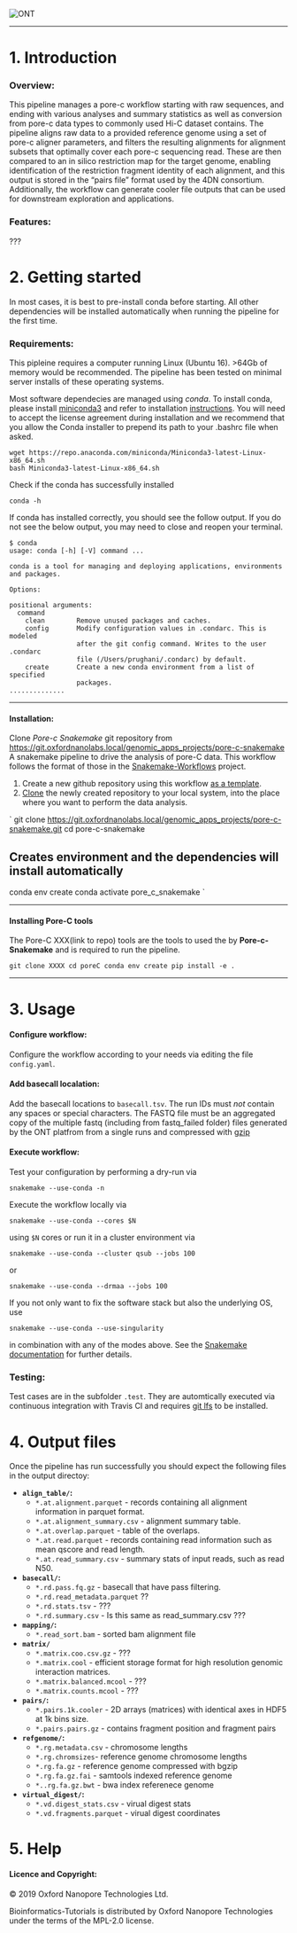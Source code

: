 ![ONT](./Images/ONT_logo.png "Oxford Nanopore Technologies")

**************************

# 1. Introduction 

### Overview:
This pipeline manages a pore-c workflow starting with raw sequences, and ending    with various analyses and summary statistics as well as conversion from pore-c data types to commonly used Hi-C dataset contains. The pipeline aligns raw data to a provided reference genome    using a set of pore-c aligner parameters, and filters the resulting alignments for alignment subsets that optimally cover each pore-c sequencing read. These are then compared to an in silico restriction map for the target genome, enabling identification of the restriction fragment identity of each alignment, and this output is stored in the “pairs    file” format used by the 4DN consortium. Additionally, the workflow can generate cooler file outputs that can be used for downstream exploration and applications.
### Features:
???


# 2. Getting started

In most cases, it is best to pre-install conda before starting. All other dependencies will be installed automatically when running the pipeline for the first time. 

### Requirements:

This pipleine requires a computer running Linux (Ubuntu 16). >64Gb of memory would be recommended. The pipeline has been tested on minimal server installs of these operating systems.

Most software dependecies are managed using *conda*. To install conda, please install [miniconda3](https://conda.io/miniconda.html) and refer to installation [instructions](https://conda.io/projects/conda/en/latest/user-guide/install/index.html).
You will need to accept the license agreement during installation and we recommend that you allow the Conda installer to prepend its path to your .bashrc file when asked.

```
wget https://repo.anaconda.com/miniconda/Miniconda3-latest-Linux-x86_64.sh
bash Miniconda3-latest-Linux-x86_64.sh
```

Check if the conda has successfully installed

```
conda -h
```

If conda has installed correctly, you should see the follow output.
If you do not see the below output, you may need to close and reopen your terminal.

```
$ conda
usage: conda [-h] [-V] command ...

conda is a tool for managing and deploying applications, environments and packages.

Options:

positional arguments:
  command
    clean        Remove unused packages and caches.
    config       Modify configuration values in .condarc. This is modeled
                 after the git config command. Writes to the user .condarc
                 file (/Users/prughani/.condarc) by default.
    create       Create a new conda environment from a list of specified
                 packages.
..............
```

---

#### Installation:

Clone *Pore-c Snakemake* git repository from https://git.oxfordnanolabs.local/genomic_apps_projects/pore-c-snakemake
A snakemake pipeline to drive the analysis of pore-C data. This workflow follows the format of those in the [Snakemake-Workflows](https://github.com/snakemake-workflows) project.

1. Create a new github repository using this workflow [as a template](https://help.github.com/en/articles/creating-a-repository-from-a-template).
2. [Clone](https://help.github.com/en/articles/cloning-a-repository) the newly created repository to your local system, into the place where you want to perform the data analysis.


`
git clone https://git.oxfordnanolabs.local/genomic_apps_projects/pore-c-snakemake.git
cd pore-c-snakemake
## Creates environment and the dependencies will install automatically 
conda env create
conda activate pore_c_snakemake
`

--- 

#### Installing Pore-C tools

The Pore-C XXX(link to repo) tools are the tools to used the by **Pore-c-Snakemake** and is required to run the pipeline. 

`git clone XXXX
cd poreC
conda env create
pip install -e .
`
***********


# 3. Usage

#### Configure workflow:

Configure the workflow according to your needs via editing the file `config.yaml`.

#### Add basecall localation:

Add the basecall locations to `basecall.tsv`. The run IDs must *not* contain any spaces or special characters. The FASTQ file must be an aggregated copy of the multiple fastq (including from fastq_failed folder) files generated by the ONT platfrom from a single runs and compressed with [gzip](https://www.gnu.org/software/gzip/manual/gzip.html)

#### Execute workflow:

Test your configuration by performing a dry-run via

    snakemake --use-conda -n

Execute the workflow locally via

    snakemake --use-conda --cores $N

using `$N` cores or run it in a cluster environment via

    snakemake --use-conda --cluster qsub --jobs 100

or

    snakemake --use-conda --drmaa --jobs 100

If you not only want to fix the software stack but also the underlying OS, use

    snakemake --use-conda --use-singularity

in combination with any of the modes above.
See the [Snakemake documentation](https://snakemake.readthedocs.io/en/stable/executable.html) for further details.

### Testing:

Test cases are in the subfolder `.test`. They are automtically executed via continuous integration with Travis CI and requires [git lfs](https://github.com/git-lfs/git-lfs/wiki/Installation) to be installed.

# 4. Output files
Once the pipeline has run successfully you should expect the following files in the output directoy:

*  **`align_table/`:**
    *  `*.at.alignment.parquet` - records containing all alignment information in parquet format.
    *  `*.at.alignment_summary.csv` - alignment summary table.
    *  `*.at.overlap.parquet` - table of the overlaps.
    *  `*.at.read.parquet` - records containing read information such as mean qscore and read length.
    *  `*.at.read_summary.csv` - summary stats of input reads, such as read N50.
*   **`basecall/`:** 
    *   `*.rd.pass.fq.gz` - basecall that have pass filtering.
    *   `*.rd.read_metadata.parquet` ??
    *   `*.rd.stats.tsv` - ???
    *   `*.rd.summary.csv` - Is this same as read_summary.csv ???
*   **`mapping/`:**
    *   `*.read_sort.bam` - sorted bam alignment file
*   **`matrix/`**
    *   `*.matrix.coo.csv.gz` - ???
    *   `*.matrix.cool` -  efficient storage format for high resolution genomic interaction matrices.
    *   `*.matrix.balanced.mcool` - ???
    *   `*.matrix.counts.mcool` - ???
*   **`pairs/`:**
    *   `*.pairs.1k.cooler` - 2D arrays (matrices) with identical axes in HDF5 at 1k bins size.
    *   `*.pairs.pairs.gz` - contains fragment position and fragment pairs
*   **`refgenome/`:**
    *   `*.rg.metadata.csv` - chromosome lengths 
    *   `*.rg.chromsizes`- reference genome chromosome lengths
    *   `*.rg.fa.gz` - reference genome compressed with bgzip
    *   `*.rg.fa.gz.fai` - samtools indexed reference genome
    *   `*..rg.fa.gz.bwt` - bwa index referenece genome
*   **`virtual_digest/`:**
    *   `*.vd.digest_stats.csv` - virual digest stats
    *   `*.vd.fragments.parquet` - virual digest coordinates 

# 5. Help

#### Licence and Copyright:
© 2019 Oxford Nanopore Technologies Ltd.

Bioinformatics-Tutorials is distributed by Oxford Nanopore Technologies under the terms of the MPL-2.0 license.


